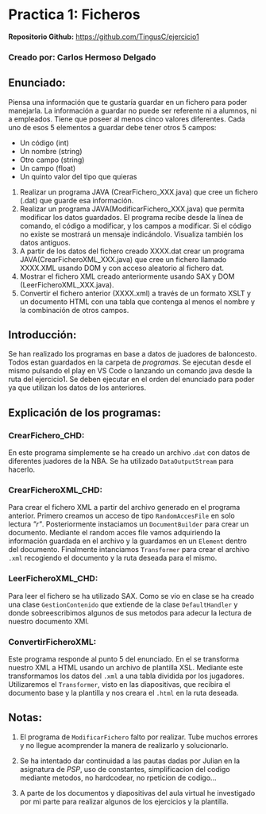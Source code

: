 # Practica 1: Ficheros

**Repositorio Github:** https://github.com/TingusC/ejercicio1

### Creado por: Carlos Hermoso Delgado

## Enunciado:

Piensa una información que te gustaría guardar en un fichero para poder manejarla. La información a guardar no puede ser referente ni a alumnos, ni a empleados. Tiene que poseer al menos
cinco valores diferentes.
Cada uno de esos 5 elementos a guardar debe tener otros 5 campos:
- Un código (int)
- Un nombre (string)
- Otro campo (string)
- Un campo (float)
- Un quinto valor del tipo que quieras
1. Realizar un programa JAVA (CrearFichero_XXX.java) que cree un fichero (.dat) que guarde
esa información.
2. Realizar un programa JAVA(ModificarFichero_XXX.java) que permita modificar los datos
guardados. El programa recibe desde la línea de comando, el código a modificar, y los campos a modificar. Si el código no existe se mostrará un mensaje indicándolo. Visualiza también los datos antiguos.
3. A partir de los datos del fichero creado XXXX.dat crear un programa JAVA(CrearFicheroXML_XXX.java) que cree un fichero llamado XXXX.XML usando DOM y con acceso aleatorio al fichero dat.
4. Mostrar el fichero XML creado anteriormente usando SAX y DOM (LeerFicheroXML_XXX.java).
5. Convertir el fichero anterior (XXXX.xml) a través de un formato XSLT y un documento HTML
con una tabla que contenga al menos el nombre y la combinación de otros campos.

## Introducción:

Se han realizado los programas en base a datos de juadores de baloncesto. Todos estan guardados en la carpeta de *programas*. Se ejecutan desde el mismo pulsando el play en VS Code o lanzando un comando java desde la ruta del ejercicio1. Se deben ejecutar en el orden del enunciado para poder ya que utilizan los datos de los anteriores.

## Explicación de los programas:

### CrearFichero_CHD:

En este programa simplemente se ha creado un archivo .`dat` con datos de diferentes juadores de la NBA. Se ha utilizado `DataOutputStream` para hacerlo.

### CrearFicheroXML_CHD: 

Para crear el fichero XML a partir del archivo generado en el programa anterior. Primero creamos un acceso de tipo `RandomAccesFile` en solo lectura *"r"*. Posteriormente instaciamos un `DocumentBuilder` para crear un documento. Mediante el random acces file vamos adquiriendo la información guardada en el archivo y la guardamos en un `Element` dentro del documento. Finalmente intanciamos `Transformer` para crear el archivo `.xml` recogiendo el documento y la ruta deseada para el mismo.

### LeerFicheroXML_CHD:

Para leer el fichero se ha utilizado SAX. Como se vio en clase se ha creado una clase `GestionContenido` que extiende de la clase `DefaultHandler` y donde sobreescribimos algunos de sus metodos para adecur la lectura de nuestro documento XMl.

### ConvertirFicheroXML:

Este programa responde al punto 5 del enunciado. En el se transforma nuestro XML a HTML usando un archivo de plantilla XSL. Mediante este transformamos los datos del `.xml` a una tabla dividida por los jugadores. Utilizaremos el `Transformer`, visto en las diapositivas, que recibira el documento base y la plantilla y nos creara el `.html` en la ruta deseada.

## Notas: 

1. El programa de `ModificarFichero` falto por realizar. Tube muchos errores y no llegue acomprender la manera de realizarlo y solucionarlo.

1. Se ha intentado dar continuidad a las pautas dadas por Julian en la asignatura de *PSP*, uso de constantes, simplificacion del codigo mediante metodos, no hardcodear, no rpeticion de codigo...

1. A parte de los documentos y diapositivas del aula virtual he investigado por mi parte para realizar algunos de los ejercicios y la plantilla.